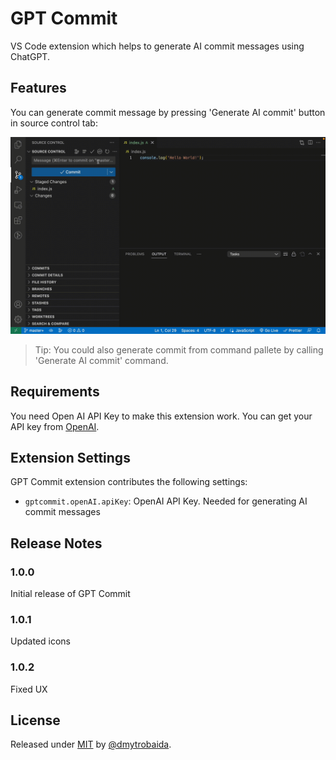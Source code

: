 # GPT Commit

VS Code extension which helps to generate AI commit messages using ChatGPT.

## Features

You can generate commit message by pressing 'Generate AI commit' button in source control tab:

![Example of usage](assets/images/example.gif)

> Tip: You could also generate commit from command pallete by calling 'Generate AI commit' command.

## Requirements

You need Open AI API Key to make this extension work.
You can get your API key from [OpenAI](https://platform.openai.com/account/api-keys).

## Extension Settings

GPT Commit extension contributes the following settings:

* `gptcommit.openAI.apiKey`: OpenAI API Key. Needed for generating AI commit messages

## Release Notes

### 1.0.0

Initial release of GPT Commit

### 1.0.1

Updated icons

### 1.0.2

Fixed UX

## License

Released under [MIT](/LICENSE) by [@dmytrobaida](https://github.com/dmytrobaida).